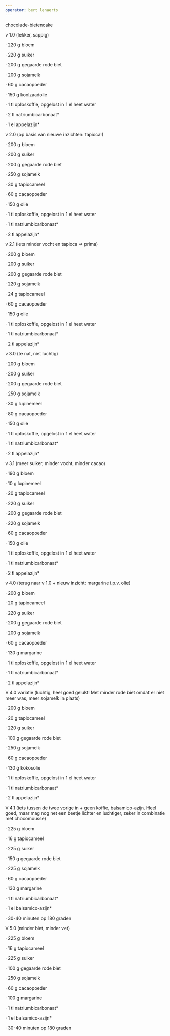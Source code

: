 ```yaml
---
operator: bert lenaerts
---
```


chocolade-bietencake

v 1.0 (lekker, sappig)

· 220 g bloem

· 220 g suiker

· 200 g gegaarde rode biet

· 200 g sojamelk

· 60 g cacaopoeder

· 150 g koolzaadolie

· 1 tl oploskoffie, opgelost in 1 el heet water

· 2 tl natriumbicarbonaat\*

· 1 el appelazijn\*

v 2.0 (op basis van nieuwe inzichten: tapioca!)

· 200 g bloem

· 200 g suiker

· 200 g gegaarde rode biet

· 250 g sojamelk

· 30 g tapiocameel

· 60 g cacaopoeder

· 150 g olie

· 1 tl oploskoffie, opgelost in 1 el heet water

· 1 tl natriumbicarbonaat\*

· 2 tl appelazijn\*

v 2.1 (iets minder vocht en tapioca =\> prima)

· 200 g bloem

· 200 g suiker

· 200 g gegaarde rode biet

· 220 g sojamelk

· 24 g tapiocameel

· 60 g cacaopoeder

· 150 g olie

· 1 tl oploskoffie, opgelost in 1 el heet water

· 1 tl natriumbicarbonaat\*

· 2 tl appelazijn\*

v 3.0 (te nat, niet luchtig)

· 200 g bloem

· 200 g suiker

· 200 g gegaarde rode biet

· 250 g sojamelk

· 30 g lupinemeel

· 80 g cacaopoeder

· 150 g olie

· 1 tl oploskoffie, opgelost in 1 el heet water

· 1 tl natriumbicarbonaat\*

· 2 tl appelazijn\*

v 3.1 (meer suiker, minder vocht, minder cacao)

· 190 g bloem

· 10 g lupinemeel

· 20 g tapiocameel

· 220 g suiker

· 200 g gegaarde rode biet

· 220 g sojamelk

· 60 g cacaopoeder

· 150 g olie

· 1 tl oploskoffie, opgelost in 1 el heet water

· 1 tl natriumbicarbonaat\*

· 2 tl appelazijn\*

v 4.0 (terug naar v 1.0 + nieuw inzicht: margarine i.p.v. olie)

· 200 g bloem

· 20 g tapiocameel

· 220 g suiker

· 200 g gegaarde rode biet

· 200 g sojamelk

· 60 g cacaopoeder

· 130 g margarine

· 1 tl oploskoffie, opgelost in 1 el heet water

· 1 tl natriumbicarbonaat\*

· 2 tl appelazijn\*

V 4.0 variatie (luchtig, heel goed gelukt! Met minder rode biet omdat er
niet meer was, meer sojamelk in plaats)

· 200 g bloem

· 20 g tapiocameel

· 220 g suiker

· 100 g gegaarde rode biet

· 250 g sojamelk

· 60 g cacaopoeder

· 130 g kokosolie

· 1 tl oploskoffie, opgelost in 1 el heet water

· 1 tl natriumbicarbonaat\*

· 2 tl appelazijn\*

V 4.1 (iets tussen de twee vorige in + geen koffie, balsamico-azijn.
Heel goed, maar mag nog net een beetje lichter en luchtiger, zeker in
combinatie met chocomousse)

· 225 g bloem

· 16 g tapiocameel

· 225 g suiker

· 150 g gegaarde rode biet

· 225 g sojamelk

· 60 g cacaopoeder

· 130 g margarine

· 1 tl natriumbicarbonaat\*

· 1 el balsamico-azijn\*

· 30-40 minuten op 180 graden

V 5.0 (minder biet, minder vet)

· 225 g bloem

· 16 g tapiocameel

· 225 g suiker

· 100 g gegaarde rode biet

· 250 g sojamelk

· 60 g cacaopoeder

· 100 g margarine

· 1 tl natriumbicarbonaat\*

· 1 el balsamico-azijn\*

· 30-40 minuten op 180 graden
